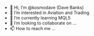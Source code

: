 - 👋 Hi, I’m @kosmodave (Dave Banks)
- 👀 I’m interested in Aviation and Trading
- 🌱 I’m currently learning MQL5
- 💞️ I’m looking to collaborate on ...
- 📫 How to reach me ...

<!---
kosmodave/kosmodave is a ✨ special ✨ repository because its `README.md` (this file) appears on your GitHub profile.
You can click the Preview link to take a look at your changes.
--->
